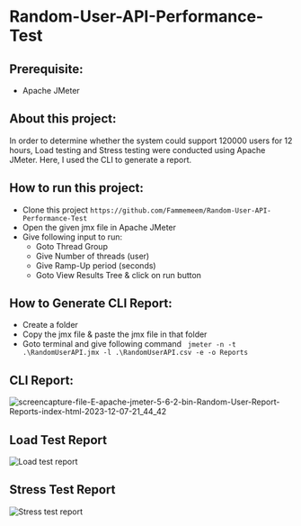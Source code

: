 # Random-User-API-Performance-Test 

## Prerequisite:
- Apache JMeter

## About this project:
In order to determine whether the system could support 120000 users for 12 hours, Load testing and Stress testing were conducted using Apache JMeter. Here, I used the CLI to generate a report. 

## How to run this project:
- Clone this project
  ``` https://github.com/Fammemeem/Random-User-API-Performance-Test ```
- Open the given jmx file in Apache JMeter
- Give following input to run:
   - Goto Thread Group
   - Give Number of threads (user)
   - Give Ramp-Up period (seconds)
   - Goto View Results Tree & click on run button

## How to Generate CLI Report:
- Create a folder
- Copy the jmx file & paste the jmx file in that folder
- Goto terminal and give following command
   ``` jmeter -n -t .\RandomUserAPI.jmx -l .\RandomUserAPI.csv -e -o Reports```

## CLI Report: 

![screencapture-file-E-apache-jmeter-5-6-2-bin-Random-User-Report-Reports-index-html-2023-12-07-21_44_42](https://github.com/Fammemeem/Random-User-API-Performance-Test/assets/106922643/cab9e198-985f-4037-ac62-5f8d7419dea6)

## Load Test Report

![Load test report](https://github.com/Fammemeem/Random-User-API-Performance-Test/assets/106922643/a95c001f-16ef-46c8-8968-4d2b5189e9bb)

## Stress Test Report

![Stress test report](https://github.com/Fammemeem/Random-User-API-Performance-Test/assets/106922643/8fc3d783-15c2-49d4-b689-a5d818b2afe6)
